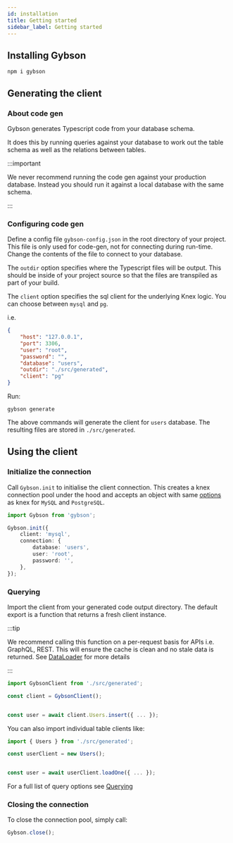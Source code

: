 ```yaml
---
id: installation
title: Getting started
sidebar_label: Getting started
---
```


## Installing Gybson

```
npm i gybson
```

## Generating the client

### About code gen

Gybson generates Typescript code from your database schema.

It does this by running queries against your database to work out the table schema as well as the relations between tables.

:::important

We never recommend running the code gen against your production database. Instead you should run it against a local database with the same schema.

:::

### Configuring code gen

Define a config file `gybson-config.json` in the root directory of your project.
This file is only used for code-gen, not for connecting during run-time.
Change the contents of the file to connect to your database.

The `outdir` option specifies where the Typescript files will be output.
This should be inside of your project source so that the files are transpiled as part of your build.

The `client` option specifies the sql client for the underlying Knex logic. You can choose between `mysql` and `pg`.

i.e.

```json
{
    "host": "127.0.0.1",
    "port": 3306,
    "user": "root",
    "password": "",
    "database": "users",
    "outdir": "./src/generated",
    "client": "pg"
}
```

Run:

```
gybson generate
```

The above commands will generate the client for `users` database.
The resulting files are stored in `./src/generated`.

## Using the client

### Initialize the connection

Call `Gybson.init` to initialise the client connection.
This creates a knex connection pool under the hood and accepts an object with same [options](http://knexjs.org/#Installation-client) as knex for `MySQL` and `PostgreSQL`.

```typescript
import Gybson from 'gybson';

Gybson.init({
    client: 'mysql',
    connection: {
        database: 'users',
        user: 'root',
        password: '',
    },
});
```

### Querying

Import the client from your generated code output directory.
The default export is a function that returns a fresh client instance.

:::tip

We recommend calling this function on a per-request basis for APIs i.e. GraphQL, REST.
This will ensure the cache is clean and no stale data is returned.
See [DataLoader](https://github.com/graphql/dataloader#caching-per-request) for more details

:::

```typescript
import GybsonClient from './src/generated';

const client = GybsonClient();


const user = await client.Users.insert({ ... });

```

You can also import individual table clients like:

```typescript
import { Users } from './src/generated';

const userClient = new Users();


const user = await userClient.loadOne({ ... });

```

For a full list of query options see [Querying](querying.md)

### Closing the connection

To close the connection pool, simply call:

```typescript
Gybson.close();
```
